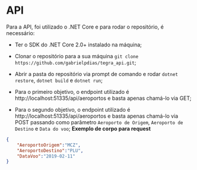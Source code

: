 # API 

Para a API, foi utilizado o .NET Core e para rodar o repositório, é necessário:
- Ter o SDK do .NET Core 2.0+ instalado na máquina;
- Clonar o repositório para a sua máquina `git clone https://github.com/gabrielpdias/tegra_api.git`;
- Abrir a pasta do repositório via prompt de comando e rodar `dotnet restore`, `dotnet build` e `dotnet run`;

- Para o primeiro objetivo, o endpoint utilizado é http://localhost:51335/api/aeroportos e basta apenas chamá-lo via GET;
- Para o segundo objetivo, o endpoint utilizado é http://localhost:51335/api/aeroportos e basta apenas chamá-lo via POST passando como parâmetro `Aeroporto de Origem`, `Aeroporto de Destino` e `Data do voo`;
**Exemplo de corpo para request**
```json
{
	"AeroportoOrigem":"MCZ",
	"AeroportoDestino":"PLU",
	"DataVoo":"2019-02-11"
}
```
